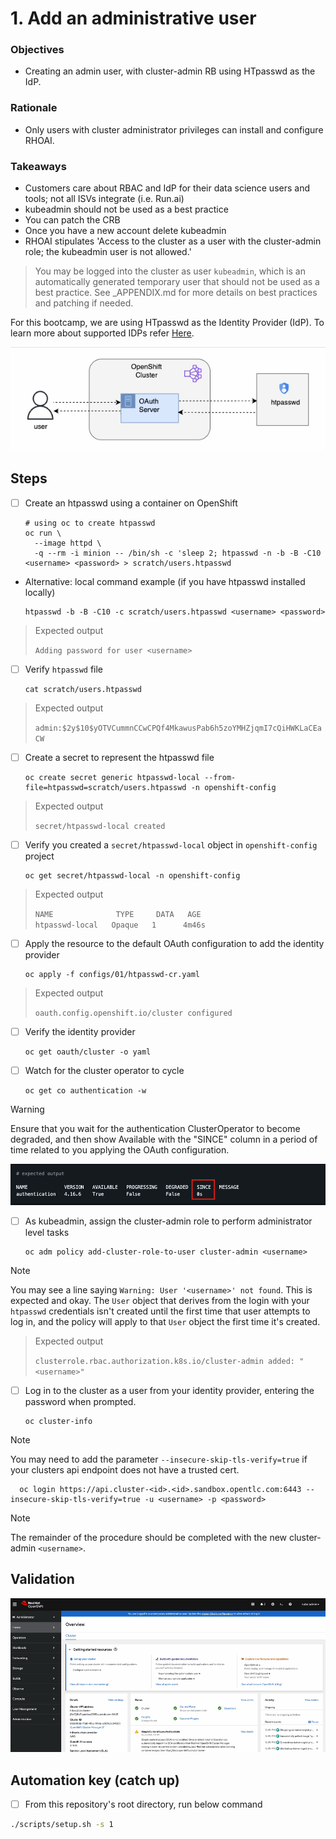# 1. Add an administrative user

### Objectives

- Creating an admin user, with cluster-admin RB using HTpasswd as the IdP.

### Rationale

- Only users with cluster administrator privileges can install and configure RHOAI.

### Takeaways

- Customers care about RBAC and IdP for their data science users and tools; not all ISVs integrate (i.e. Run.ai)
- kubeadmin should not be used as a best practice
- You can patch the CRB
- Once you have a new account delete kubeadmin
- RHOAI stipulates 'Access to the cluster as a user with the cluster-admin role; the kubeadmin user is not allowed.'

> You may be logged into the cluster as user `kubeadmin`, which is an automatically generated temporary user that should not be used as a best practice. See \_APPENDIX.md for more details on best practices and patching if needed.

For this bootcamp, we are using HTpasswd as the Identity Provider (IdP). To learn more about supported IDPs refer [Here](https://docs.redhat.com/en/documentation/openshift_container_platform/4.15/html/authentication_and_authorization/understanding-identity-provider#supported-identity-providers).

![](/assets/user-auth.gif)

## Steps

- [ ] Create an htpasswd using a container on OpenShift

      # using oc to create htpasswd
      oc run \
        --image httpd \
        -q --rm -i minion -- /bin/sh -c 'sleep 2; htpasswd -n -b -B -C10 <username> <password> > scratch/users.htpasswd

- Alternative: local command example (if you have htpasswd installed locally)

      htpasswd -b -B -C10 -c scratch/users.htpasswd <username> <password>

> Expected output
>
> `Adding password for user <username>`

- [ ] Verify `htpasswd` file

      cat scratch/users.htpasswd

> Expected output
>
> `admin:$2y$10$yOTVCummnCCwCPQf4MkawusPab6h5zoYMHZjqmI7cQiHWKLaCEaCW`

- [ ] Create a secret to represent the htpasswd file

      oc create secret generic htpasswd-local --from-file=htpasswd=scratch/users.htpasswd -n openshift-config

> Expected output
>
> `secret/htpasswd-local created`

- [ ] Verify you created a `secret/htpasswd-local` object in `openshift-config` project

      oc get secret/htpasswd-local -n openshift-config

> Expected output
>
> `NAME              TYPE     DATA   AGE`\
> `htpasswd-local   Opaque   1      4m46s`

- [ ] Apply the resource to the default OAuth configuration to add the identity provider

      oc apply -f configs/01/htpasswd-cr.yaml

> Expected output
>
> `oauth.config.openshift.io/cluster configured`

- [ ] Verify the identity provider

      oc get oauth/cluster -o yaml

- [ ] Watch for the cluster operator to cycle

      oc get co authentication -w

> [!WARNING]
> Ensure that you wait for the authentication ClusterOperator to become degraded, and then show Available with the "SINCE" column in a period of time related to you applying the OAuth configuration.

![](/assets/01-add-admin-since-col.png)

- [ ] As kubeadmin, assign the cluster-admin role to perform administrator level tasks

      oc adm policy add-cluster-role-to-user cluster-admin <username>

> [!NOTE]
> You may see a line saying `Warning: User '<username>' not found`. This is expected and okay. The `User` object that derives from the login with your `htpasswd` credentials isn't created until the first time that user attempts to log in, and the policy will apply to that `User` object the first time it's created.

> Expected output
>
> `clusterrole.rbac.authorization.k8s.io/cluster-admin added: "<username>"`

- [ ] Log in to the cluster as a user from your identity provider, entering the password when prompted.

      oc cluster-info

> [!NOTE]
> You may need to add the parameter `--insecure-skip-tls-verify=true` if your clusters api endpoint does not have a trusted cert.

      oc login https://api.cluster-<id>.<id>.sandbox.opentlc.com:6443 --insecure-skip-tls-verify=true -u <username> -p <password>

> [!NOTE]
> The remainder of the procedure should be completed with the new cluster-admin `<username>`.

## Validation

![](/assets/01-validation.gif)

## Automation key (catch up)

- [ ] From this repository's root directory, run below command

```sh
./scripts/setup.sh -s 1
```
